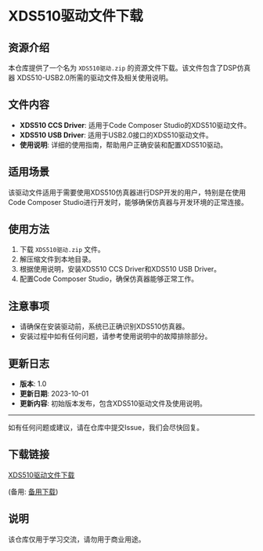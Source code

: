 # XDS510驱动文件下载

## 资源介绍

本仓库提供了一个名为 `XDS510驱动.zip` 的资源文件下载。该文件包含了DSP仿真器 XDS510-USB2.0所需的驱动文件及相关使用说明。

## 文件内容

- **XDS510 CCS Driver**: 适用于Code Composer Studio的XDS510驱动文件。
- **XDS510 USB Driver**: 适用于USB2.0接口的XDS510驱动文件。
- **使用说明**: 详细的使用指南，帮助用户正确安装和配置XDS510驱动。

## 适用场景

该驱动文件适用于需要使用XDS510仿真器进行DSP开发的用户，特别是在使用Code Composer Studio进行开发时，能够确保仿真器与开发环境的正常连接。

## 使用方法

1. 下载 `XDS510驱动.zip` 文件。
2. 解压缩文件到本地目录。
3. 根据使用说明，安装XDS510 CCS Driver和XDS510 USB Driver。
4. 配置Code Composer Studio，确保仿真器能够正常工作。

## 注意事项

- 请确保在安装驱动前，系统已正确识别XDS510仿真器。
- 安装过程中如有任何问题，请参考使用说明中的故障排除部分。

## 更新日志

- **版本**: 1.0
- **更新日期**: 2023-10-01
- **更新内容**: 初始版本发布，包含XDS510驱动文件及使用说明。

---

如有任何问题或建议，请在仓库中提交Issue，我们会尽快回复。

## 下载链接
[XDS510驱动文件下载](https://pan.quark.cn/s/bac93f822ba3) 

(备用: [备用下载](https://pan.baidu.com/s/1Lfvo4owViL96t9v1E1ltiw?pwd=1234))

## 说明

该仓库仅用于学习交流，请勿用于商业用途。
